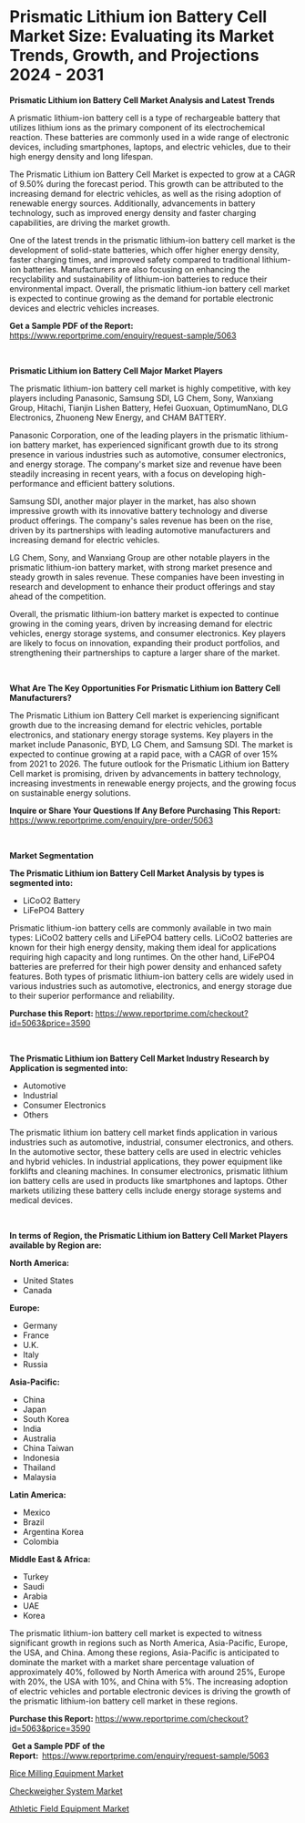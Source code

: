 <p><h1>Prismatic Lithium ion Battery Cell Market Size: Evaluating its Market Trends, Growth, and Projections 2024 - 2031</h1></p><p><strong>Prismatic Lithium ion Battery Cell Market Analysis and Latest Trends</strong></p>
<p><p>A prismatic lithium-ion battery cell is a type of rechargeable battery that utilizes lithium ions as the primary component of its electrochemical reaction. These batteries are commonly used in a wide range of electronic devices, including smartphones, laptops, and electric vehicles, due to their high energy density and long lifespan.</p><p>The Prismatic Lithium ion Battery Cell Market is expected to grow at a CAGR of 9.50% during the forecast period. This growth can be attributed to the increasing demand for electric vehicles, as well as the rising adoption of renewable energy sources. Additionally, advancements in battery technology, such as improved energy density and faster charging capabilities, are driving the market growth.</p><p>One of the latest trends in the prismatic lithium-ion battery cell market is the development of solid-state batteries, which offer higher energy density, faster charging times, and improved safety compared to traditional lithium-ion batteries. Manufacturers are also focusing on enhancing the recyclability and sustainability of lithium-ion batteries to reduce their environmental impact. Overall, the prismatic lithium-ion battery cell market is expected to continue growing as the demand for portable electronic devices and electric vehicles increases.</p></p>
<p><strong>Get a Sample PDF of the Report:&nbsp;</strong> <a href="https://www.reportprime.com/enquiry/request-sample/5063">https://www.reportprime.com/enquiry/request-sample/5063</a></p>
<p>&nbsp;</p>
<p><strong>Prismatic Lithium ion Battery Cell Major Market Players</strong></p>
<p><p>The prismatic lithium-ion battery cell market is highly competitive, with key players including Panasonic, Samsung SDI, LG Chem, Sony, Wanxiang Group, Hitachi, Tianjin Lishen Battery, Hefei Guoxuan, OptimumNano, DLG Electronics, Zhuoneng New Energy, and CHAM BATTERY.</p><p>Panasonic Corporation, one of the leading players in the prismatic lithium-ion battery market, has experienced significant growth due to its strong presence in various industries such as automotive, consumer electronics, and energy storage. The company's market size and revenue have been steadily increasing in recent years, with a focus on developing high-performance and efficient battery solutions.</p><p>Samsung SDI, another major player in the market, has also shown impressive growth with its innovative battery technology and diverse product offerings. The company's sales revenue has been on the rise, driven by its partnerships with leading automotive manufacturers and increasing demand for electric vehicles.</p><p>LG Chem, Sony, and Wanxiang Group are other notable players in the prismatic lithium-ion battery market, with strong market presence and steady growth in sales revenue. These companies have been investing in research and development to enhance their product offerings and stay ahead of the competition.</p><p>Overall, the prismatic lithium-ion battery market is expected to continue growing in the coming years, driven by increasing demand for electric vehicles, energy storage systems, and consumer electronics. Key players are likely to focus on innovation, expanding their product portfolios, and strengthening their partnerships to capture a larger share of the market.</p></p>
<p>&nbsp;</p>
<p><strong>What Are The Key Opportunities For Prismatic Lithium ion Battery Cell Manufacturers?</strong></p>
<p><p>The Prismatic Lithium ion Battery Cell market is experiencing significant growth due to the increasing demand for electric vehicles, portable electronics, and stationary energy storage systems. Key players in the market include Panasonic, BYD, LG Chem, and Samsung SDI. The market is expected to continue growing at a rapid pace, with a CAGR of over 15% from 2021 to 2026. The future outlook for the Prismatic Lithium ion Battery Cell market is promising, driven by advancements in battery technology, increasing investments in renewable energy projects, and the growing focus on sustainable energy solutions.</p></p>
<p><strong>Inquire or Share Your Questions If Any Before Purchasing This Report:</strong> <a href="https://www.reportprime.com/enquiry/pre-order/5063">https://www.reportprime.com/enquiry/pre-order/5063</a></p>
<p>&nbsp;</p>
<p><strong>Market Segmentation</strong></p>
<p><strong>The Prismatic Lithium ion Battery Cell Market Analysis by types is segmented into:</strong></p>
<p><ul><li>LiCoO2 Battery</li><li>LiFePO4 Battery</li></ul></p>
<p><p>Prismatic lithium-ion battery cells are commonly available in two main types: LiCoO2 battery cells and LiFePO4 battery cells. LiCoO2 batteries are known for their high energy density, making them ideal for applications requiring high capacity and long runtimes. On the other hand, LiFePO4 batteries are preferred for their high power density and enhanced safety features. Both types of prismatic lithium-ion battery cells are widely used in various industries such as automotive, electronics, and energy storage due to their superior performance and reliability.</p></p>
<p><strong>Purchase this Report:&nbsp;</strong><a href="https://www.reportprime.com/checkout?id=5063&price=3590">https://www.reportprime.com/checkout?id=5063&price=3590</a></p>
<p>&nbsp;</p>
<p><strong>The Prismatic Lithium ion Battery Cell Market Industry Research by Application is segmented into:</strong></p>
<p><ul><li>Automotive</li><li>Industrial</li><li>Consumer Electronics</li><li>Others</li></ul></p>
<p><p>The prismatic lithium ion battery cell market finds application in various industries such as automotive, industrial, consumer electronics, and others. In the automotive sector, these battery cells are used in electric vehicles and hybrid vehicles. In industrial applications, they power equipment like forklifts and cleaning machines. In consumer electronics, prismatic lithium ion battery cells are used in products like smartphones and laptops. Other markets utilizing these battery cells include energy storage systems and medical devices.</p></p>
<p>&nbsp;</p>
<p><strong>In terms of Region, the Prismatic Lithium ion Battery Cell Market Players available by Region are:</strong></p>
<p>
    <p> <strong> North America: </strong>
        <ul>
            <li>United States</li>
            <li>Canada</li>
        </ul>
        </p> 
    <p> <strong> Europe: </strong>
        <ul>
            <li>Germany</li>
            <li>France</li>
            <li>U.K.</li>
            <li>Italy</li>
            <li>Russia</li>
        </ul>
        </p> 
    <p> <strong> Asia-Pacific: </strong>
        <ul>
            <li>China</li>
            <li>Japan</li>
            <li>South Korea</li>
            <li>India</li>
            <li>Australia</li>
            <li>China Taiwan</li>
            <li>Indonesia</li>
            <li>Thailand</li>
            <li>Malaysia</li>
        </ul>
        </p> 
    <p> <strong> Latin America: </strong>
        <ul>
            <li>Mexico</li>
            <li>Brazil</li>
            <li>Argentina Korea</li>
            <li>Colombia</li>
        </ul>
        </p> 
    <p> <strong> Middle East & Africa: </strong>
        <ul>
            <li>Turkey</li>
            <li>Saudi</li>
            <li>Arabia</li>
            <li>UAE</li>
            <li>Korea</li>
        </ul>
    </p>
    </p>
<p><p>The prismatic lithium-ion battery cell market is expected to witness significant growth in regions such as North America, Asia-Pacific, Europe, the USA, and China. Among these regions, Asia-Pacific is anticipated to dominate the market with a market share percentage valuation of approximately 40%, followed by North America with around 25%, Europe with 20%, the USA with 10%, and China with 5%. The increasing adoption of electric vehicles and portable electronic devices is driving the growth of the prismatic lithium-ion battery cell market in these regions.</p></p>
<p><strong>Purchase this Report: </strong><a href="https://www.reportprime.com/checkout?id=5063&price=3590">https://www.reportprime.com/checkout?id=5063&price=3590</a></p>
<p>&nbsp;<strong>Get a Sample PDF of the Report:&nbsp;&nbsp;</strong><a href="https://www.reportprime.com/enquiry/request-sample/5063">https://www.reportprime.com/enquiry/request-sample/5063</a></p>
<p><strong></strong></p>
<p><p><a href="https://view.publitas.com/reportprime-1/rice-milling-equipment-market-challenges-opportunities-and-growth-drivers-and-major-market-players-forecasted-for-period-from-2024-2031/">Rice Milling Equipment Market</a></p><p><a href="https://view.publitas.com/reportprime-1/checkweigher-system-market-size-furnishes-valuable-information-encompassing-market-share-market-trends-and-projections-spanning-from-2024-to-2031/">Checkweigher System Market</a></p><p><a href="https://view.publitas.com/reportprime-1/decoding-the-athletic-field-equipment-market-a-deep-dive-into-the-latest-market-trends-market-segmentation-and-competitive-analysis/">Athletic Field Equipment Market</a></p></p>